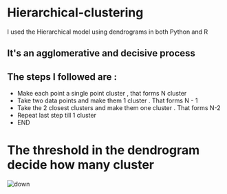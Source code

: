 # Hierarchical-clustering
I used the Hierarchical model using dendrograms in both Python and R


## It's an agglomerative and decisive process 

## The steps I followed are :
- Make each point a single point cluster , that forms N cluster
- Take two data points and make them 1 cluster . That forms N - 1
- Take the 2 closest clusters and make them one cluster . That forms N-2
- Repeat last step till 1 cluster 
- END

# The threshold in the dendrogram decide how many cluster 

![down](https://dashee87.github.io/images/hierarch.gif)

